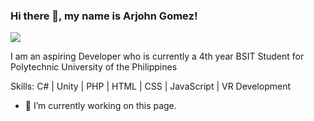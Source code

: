 ### Hi there 👋, my name is Arjohn Gomez!
![](https://arturssmirnovs.github.io/github-profile-readme-generator/images/banner.png)

I am an aspiring Developer who is currently a 4th year BSIT Student for Polytechnic University of the Philippines

Skills: C# | Unity | PHP | HTML | CSS | JavaScript | VR Development

- 🔭 I’m currently working on this page. 




